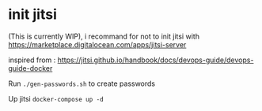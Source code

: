 # init jitsi

(This is currently WIP), i recommand for not to init jitsi with https://marketplace.digitalocean.com/apps/jitsi-server

inspired from : https://jitsi.github.io/handbook/docs/devops-guide/devops-guide-docker

Run `./gen-passwords.sh` to create passwords

Up jitsi `docker-compose up -d`
